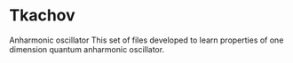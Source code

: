 Tkachov
=======

Anharmonic oscillator
This set of files developed to learn properties of one dimension quantum anharmonic oscillator.